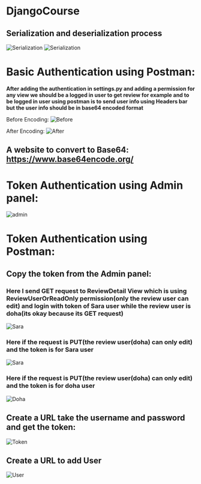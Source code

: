 # DjangoCourse

## Serialization and deserialization process
![Serialization](./public/serilaze.png)
![Serialization](./public/serialize2.png)


# Basic Authentication using Postman:
**After adding the authentication in settings.py and adding a permission for any view we should be a logged in user to get review for example
and to be logged in user using postman is to send user info using Headers bar but the user info should be in base64 encoded format**

Before Encoding:
![Before](./public/auth1.png)

After Encoding:
![After](./public/auth2.png)

## A website to convert to Base64: https://www.base64encode.org/

# Token Authentication using Admin panel: 

![admin](./public/token_auth1.png)

# Token Authentication using Postman: 
## Copy the token from the Admin panel:
### Here I send GET request to ReviewDetail View which is using ReviewUserOrReadOnly permission(only the review user can edit) and login with token of Sara user while the review user is doha(its okay because its GET request)
![Sara](./public/GET_Not.png)

###  Here if the request is PUT(the review user(doha) can only edit) and the token is for Sara user
![Sara](./public/PUT_Not.png)

###  Here if the request is PUT(the review user(doha) can only edit) and the token is for doha user
![Doha](./public/PUT.png)


## Create a URL take the username and password and get the token:
![Token](./public/gen_token.png)

## Create a URL to add User
![User](./public/register.png)